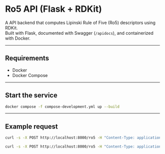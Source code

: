 # Ro5 API (Flask + RDKit)

A API backend that computes Lipinski Rule of Five (Ro5) descriptors using RDKit.  
Built with Flask, documented with Swagger (`/apidocs`), and containerized with Docker.

---
## Requirements
- Docker
- Docker Compose

---
## Start the service
```bash
docker compose -f compose-development.yml up --build
```
---
## Example request
```bash
curl -s -X POST http://localhost:8000/ro5 -H "Content-Type: application/json" -d '{"smiles":"CCO","vmax":1}' | jq
```
```bash
curl -s -X POST http://localhost:8000/ro5 -H "Content-Type: application/json" -d '{"smiles":"CC(=O)OC1=CC=CC=C1C(=O)O","vmax":1}' | jq
```